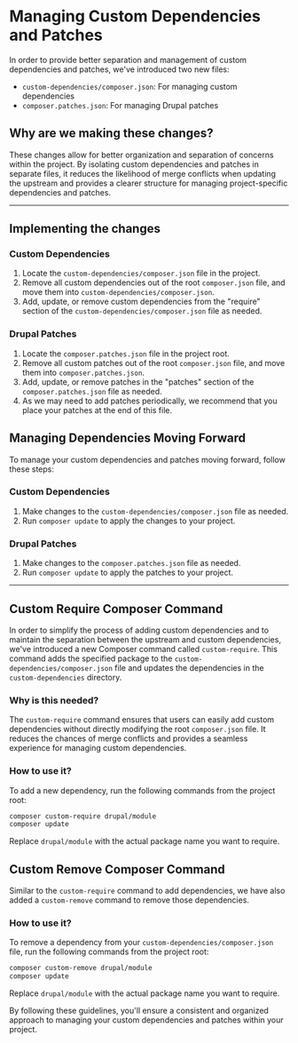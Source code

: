# Managing Custom Dependencies and Patches

In order to provide better separation and management of custom dependencies and patches, we've introduced two new files:

- `custom-dependencies/composer.json`: For managing custom dependencies
- `composer.patches.json`: For managing Drupal patches

## Why are we making these changes?

These changes allow for better organization and separation of concerns within the project. By isolating custom dependencies and patches in separate files, it reduces the likelihood of merge conflicts when updating the upstream and provides a clearer structure for managing project-specific dependencies and patches.

---

## Implementing the changes

### Custom Dependencies

1. Locate the `custom-dependencies/composer.json` file in the project.
2. Remove all custom dependencies out of the root `composer.json` file, and move them into `custom-dependencies/composer.json`.
3. Add, update, or remove custom dependencies from the "require" section of the `custom-dependencies/composer.json` file as needed.

### Drupal Patches

1. Locate the `composer.patches.json` file in the project root.
2. Remove all custom patches out of the root `composer.json` file, and move them into `composer.patches.json`.
3. Add, update, or remove patches in the "patches" section of the `composer.patches.json` file as needed.
4. As we may need to add patches periodically, we recommend that you place your patches at the end of this file.

## Managing Dependencies Moving Forward

To manage your custom dependencies and patches moving forward, follow these steps:

### Custom Dependencies

1. Make changes to the `custom-dependencies/composer.json` file as needed.
2. Run `composer update` to apply the changes to your project.

### Drupal Patches

1. Make changes to the `composer.patches.json` file as needed.
2. Run `composer update` to apply the patches to your project.

---

## Custom Require Composer Command

In order to simplify the process of adding custom dependencies and to maintain the separation between the upstream and custom dependencies, we've introduced a new Composer command called `custom-require`. This command adds the specified package to the `custom-dependencies/composer.json` file and updates the dependencies in the `custom-dependencies` directory.

### Why is this needed?

The `custom-require` command ensures that users can easily add custom dependencies without directly modifying the root `composer.json` file. It reduces the chances of merge conflicts and provides a seamless experience for managing custom dependencies.

### How to use it?

To add a new dependency, run the following commands from the project root:

```sh
composer custom-require drupal/module
composer update
```

Replace `drupal/module` with the actual package name you want to require.

## Custom Remove Composer Command

Similar to the `custom-require` command to add dependencies, we have also added a `custom-remove` command to remove those dependencies.

### How to use it?

To remove a dependency from your `custom-dependencies/composer.json` file, run the following commands from the project root:

```sh
composer custom-remove drupal/module
composer update
```

Replace `drupal/module` with the actual package name you want to require.

By following these guidelines, you'll ensure a consistent and organized approach to managing your custom dependencies and patches within your project.
